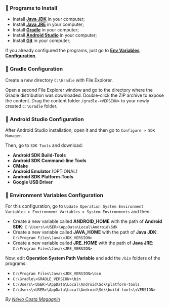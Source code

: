 ### :beginner: Programs to Install

- Install **[Java JDK](https://www.oracle.com/br/java/technologies/javase/javase-jdk8-downloads.html)** in your computer;
- Install **[Java JRE](https://docs.oracle.com/goldengate/1212/gg-winux/GDRAD/java.htm#BGBFJHAB)** in your computer;
- Install **[Gradle](https://gradle.org/install/)** in your computer;
- Install **[Android Studio](https://developer.android.com/studio)** in your computer;
- Install **[Git](https://git-scm.com/downloads)** in your computer;

If you already configured the programs, just go to **[Env Variables Configuration](https://github.com/NEVI0/how-to-configure-mobile-environment#pencil-environment-variables-configuration)**.

### :small_orange_diamond: Gradle Configuration

Create a new directory `C:\Gradle` with File Explorer.

Open a second File Explorer window and go to the directory where the Gradle distribution was downloaded. Double-click the ZIP archive to expose the content. Drag the content folder `/gradle-<VERSION>` to your newly created `C:\Gradle` folder.

### :small_orange_diamond: Android Studio Configuration

After Android Studio installation, open it and then go to `Configure > SDK Manager`.

Then, go to `SDK Tools` and download:
- **Android SDK Build-Tools**
- **Android SDK Command-line Tools**
- **CMake**
- **Android Emulator** (OPTIONAL)
- **Android SDK Platform-Tools**
- **Google USB Driver**

### :pencil: Environment Variables Configuration

For this configuration, go to `Update Operation System Environment Variables > Environment Variables > System Environments` and then:

- Create a new variable called **ANDROID_HOME** with the path of **Android SDK**: `C:\Users\<USER>\AppData\Local\Android\Sdk`
- Create a new variable called **JAVA_HOME** with the path of **Java JDK**: `C:\Program Files\Java\<JDK_VERSION>`
- Create a new variable called **JRE_HOME** with the path of **Java JRE**: `C:\Program Files\Java\<JRE_VERSION>`

Now, edit **Operation System Path Variable** and add the `/bin` folders of the programs:

- `C:\Program Files\Java\<JDK_VERSION>\bin`
- `C:\Gradle\<GRADLE_VERSION>\bin`
- `C:\Users\<USER>\AppData\Local\Android\Sdk\platform-tools`
- `C:\Users\<USER>\AppData\Local\Android\Sdk\build-tools\<VERSION>`

*By [Névio Costa Magagnin](https://www.linkedin.com/in/n%C3%A9vio-magagnin-045710177/)*